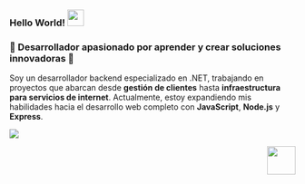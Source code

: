   ### Hello World!  <img src="[https://github.com/sciencepal/sciencepal/blob/master/assets/Hi.gif](https://media1.giphy.com/media/v1.Y2lkPTc5MGI3NjExZ281Mmtrd3BvczA2enVhdGN1eTllaTV4c2c0Nzd2N2hvNGhxOW4wciZlcD12MV9pbnRlcm5hbF9naWZfYnlfaWQmY3Q9Zw/RddaRQbuBgcgw/giphy.gif)" width="29px">

### 🌟 Desarrollador apasionado por aprender y crear soluciones innovadoras 🌟  

Soy un desarrollador backend especializado en .NET, trabajando en proyectos que abarcan desde **gestión de clientes** hasta **infraestructura para servicios de internet**. Actualmente, estoy expandiendo mis habilidades hacia el desarrollo web completo con **JavaScript**, **Node.js** y **Express**.  

![](https://github-readme-streak-stats.herokuapp.com/?user=Rauder7&theme=dark&hide_border=false)<br/>


<img align="right" height="50" src="https://media1.giphy.com/media/v1.Y2lkPTc5MGI3NjExZ281Mmtrd3BvczA2enVhdGN1eTllaTV4c2c0Nzd2N2hvNGhxOW4wciZlcD12MV9pbnRlcm5hbF9naWZfYnlfaWQmY3Q9Zw/RddaRQbuBgcgw/giphy.gif">

<br clear="both">




